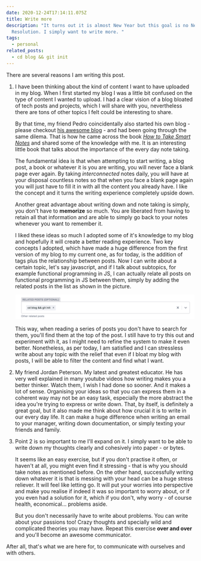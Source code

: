 ```yaml
---
date: 2020-12-24T17:14:11.075Z
title: Write more
description: "It turns out it is almost New Year but this goal is no New Year's
  Resolution. I simply want to write more. "
tags:
  - personal
related_posts:
  - cd blog && git init
---
```

There are several reasons I am writing this post. 

1. I have been thinking about the kind of content I want to have uploaded in my blog. When I first started my blog I was a little bit confused on the type of content I wanted to upload. I had a clear vision of a blog bloated of tech posts and projects, which I will share with you, nevertheless there are tons of other topics I felt could be interesting to share. 

   By that time, my friend Pedro coincidentally also started his own blog - please checkout [his awesome blog](http://pedroir.nz/) - and had been going through the same dilema. That is how he came across the book *[How to Take Smart Notes](https://www.amazon.com/How-Take-Smart-Notes-Nonfiction-ebook/dp/B06WVYW33Y/ref=sr_1_1?dchild=1&keywords=how+to+take+smart+notes&qid=1610274730&sr=8-1)* and shared some of the knowledge with me. It is an interesting little book that talks about the importance of the every day note taking. 

   The fundamental idea is that when attempting to start writing, a blog post, a book or whatever it is you are writing, you will never face a blank page ever again. By taking *interconnected* notes daily, you will have at your disposal countless notes so that when you face a blank page again you will just have to fill it in with all the content you already have. I like the concept and it turns the writing experience completely upside down. 

   Another great advantage about writing down and note taking is simply, you don't have to **memorize** so much. You are liberated from having to retain all that information and are able to simply go back to your notes whenever you want to remember it. 

   I liked these ideas so much I adopted some of it's knowledge to my blog and hopefully it will create a better reading experience. Two key concepts I adopted, which have made a huge difference from the first version of my blog to my current one, as for today, is the addition of tags plus the relationship between posts. Now I can write about a certain topic, let's say javascript, and if I talk about subtopics, for example functional programming in JS, I can actually relate all posts on functional programming in JS between them, simply by adding the related posts in the list as shown in the picture. 

   ![](../assets/screen-shot-2021-01-10-at-12.18.11.png "related posts")

   This way, when reading a series of posts you don't have to search for them, you'll find them at the top of the post. I still have to try this out and experiment with it, as I might need to refine the system to make it even better. Nonetheless, as per today, I am satisfied and I can stressless write about any topic with the relief that even if I bloat my blog with posts, I will be able to filter the content and find what I want. 
2. My friend Jordan Peterson. My latest and greatest educator. He has very well explained in many youtube videos how writing makes you a better thinker. Watch them, I wish I had done so sooner. And it makes a lot of sense. Organising your ideas so that you can express them in a coherent way may not be an easy task, especially the more abstract the idea you're trying to express or write down. That, by itself, is definitely a great goal, but it also made me think about how crucial it is to write in our every day life. It can make a huge difference when writing an email to your manager, writing down documentation, or simply texting your friends and family. 
3. Point 2 is so important to me I'll expand on it. I simply want to be able to write down my thoughts clearly and cohesively into paper - or bytes.

   It seems like an easy exercise, but if you don't practise it often, or haven't at all, you might even find it stressing - that is why you should take notes as mentioned before. On the other hand, successfully writing down whatever it is that is messing with your head can be a huge stress reliever. It will feel like letting go. It will put your worries into perspective and make you realise if indeed it was so important to worry about, or if you even had a solution for it, which if you don't, why worry - of course health, economical... problems aside. 

   But you don't necessarily have to write about problems. You can write about your passions too! Crazy thoughts and specially wild and complicated theories you may have. Repeat this exercise **over and over** and you'll become an awesome communicator.

After all, that's what we are here for, to communicate with ourselves and with others.